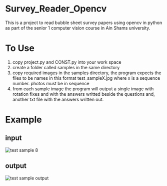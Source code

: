 # Survey_Reader_Opencv
This is a project to read bubble sheet survey papers using opencv in python as part of the senior 1 computer vision course in Ain Shams university.
# To Use
1) copy project.py and CONST.py into your work space
2) create a folder called samples in the same directory
3) copy required images in the samples directory, the program expects the files to be names in this format test_sampleX.jpg where x is a sequence number. photos must be in sequence
4) from each sample image the program will output a single image with rotation fixes and with the answers writted beside the questions and, another txt file with the answers written out.
# Example
## input
![test sample 8](https://i.ibb.co/ZNnpwhB/rsz-test-sample8.jpg)
## output
![test sample output](https://i.ibb.co/25vCG5G/test-sample8-out.jpg)
